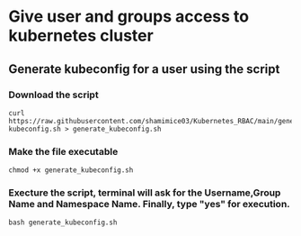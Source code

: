 # Give user and groups access to kubernetes cluster

## Generate kubeconfig for a user using the script
### Download the script
```
curl https://raw.githubusercontent.com/shamimice03/Kubernetes_RBAC/main/generate-kubeconfig.sh > generate_kubeconfig.sh
```

### Make the file executable
```
chmod +x generate_kubeconfig.sh
```
### Execture the script, terminal will ask for the Username,Group Name and Namespace Name. Finally, type "yes" for execution.
```
bash generate_kubeconfig.sh
```


